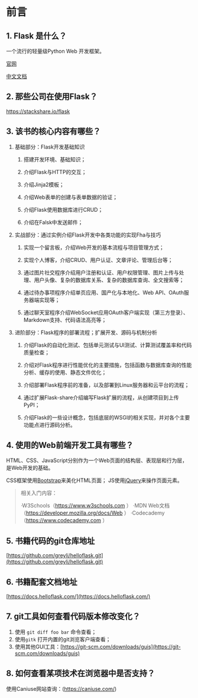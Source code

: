 # 前言

## 1. Flask 是什么？

一个流行的轻量级Python Web 开发框架。

[官网](https://flask.palletsprojects.com/en/2.0.x/)

[中文文档](https://dormousehole.readthedocs.io/en/latest/)

## 2. 那些公司在使用Flask？

<https://stackshare.io/flask>

## 3. 该书的核心内容有哪些？

1.  基础部分：Flask开发基础知识

    1.  搭建开发环境、基础知识；

    2.  介绍Flask与HTTP的交互；

    3.  介绍Jinja2模板；

    4.  介绍Web表单的创建与表单数据的验证；

    5.  介绍Flask使用数据库进行CRUD；

    6.  介绍在Falsk中发送邮件；

2.  实战部分：通过实例介绍Flask开发中各类功能的实现Fha与技巧

    1.  实现一个留言板，介绍Web开发的基本流程与项目管理方式；

    2.  实现个人博客，介绍CRUD、用户认证、文章评论、管理后台等；

    3.  通过图片社交程序介绍用户注册和认证、用户权限管理、图片上传与处理、用户头像、复杂的数据库关系、复杂的数据库查询、全文搜索等；

    4.  通过待办事项程序介绍单页应用、国产化与本地化、Web API、OAuth服务器端实现等；

    5.  通过聊天室程序介绍WebSocket应用OAuth客户端实现（第三方登录）、Markdown支持、代码语法高亮等；

3.  进阶部分：Flask程序的部署流程；扩展开发、源码与机制分析

    1.  介绍Flask的自动化测试、包括单元测试与UI测试、计算测试覆盖率和代码质量检查；

    2.  介绍对Flask程序进行性能优化的主要措施，包括函数与数据库查询的性能分析、缓存的使用、静态文件优化；

    3.  介绍部署Flask程序前的准备，以及部署到Linux服务器和云平台的流程；

    4.  通过扩展Flask-share介绍编写Flask扩展的流程，从创建项目到上传PyPI；

    5.  介绍Flask的一些设计概念，包括底层的WSGI的相关实现，并对各个主要功能点进行源码分析。

## 4. 使用的Web前端开发工具有哪些？

HTML、CSS、JavaScript分别作为一个Web页面的结构层、表现层和行为层，是Web开发的基础。

CSS框架使用[Bootstrap](http://getbootstrap.com/)来美化HTML页面；
JS使用[jQuery](https://jquery.com/)来操作页面元素。

>相关入门内容：
>
>·W3Schools（https://www.w3schools.com ）
>·MDN Web文档（https://developer.mozilla.org/docs/Web ）
>·Codecademy（https://www.codecademy.com ）

## 5. 书籍代码的git仓库地址

[https://github.com/greyli/helloflask.git](https://github.com/greyli/helloflask.git)

## 6. 书籍配套文档地址

[https://docs.helloflask.com/](https://docs.helloflask.com/)

## 7. git工具如何查看代码版本修改变化？
 1. 使用 `git diff foo bar` 命令查看；
 2. 使用`gitk` 打开内置的git浏览客户端查看；
 3. 使用其他GUI工具：[https://git-scm.com/downloads/guis](https://git-scm.com/downloads/guis)

## 8. 如何查看某项技术在浏览器中是否支持？

使用Caniuse网站查询：(https://caniuse.com/)